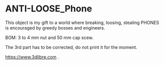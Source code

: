 # ANTI-LOOSE_Phone

This object is my gift to a world where breaking, loosing, stealing PHONES is encouraged by greedy bosses and engineers.

BOM: 3 to 4 mm nut and 50 mm cap scew.

The 3rd part has to be corrected, do not print it for the moment.

https://www.3dlibre.com .
